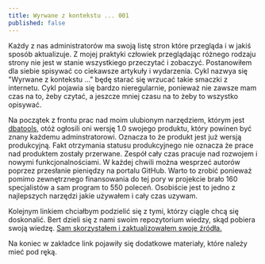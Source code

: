 ```yaml
---
title: Wyrwane z kontekstu ... 001 
published: false
---
```

Każdy z nas administratorów ma swoją listę stron które przegląda i w jakiś sposób aktualizuje. Z mojej praktyki człowiek przeglądając różnego rodzaju strony nie jest w stanie wszystkiego przeczytać i zobaczyć. Postanowiłem dla siebie spisywać co ciekawsze artykuły i wydarzenia. Cykl nazwya się "Wyrwane z kontekstu ..." będę starać się wrzucać takie smaczki z internetu. Cykl pojawia się bardzo nieregularnie, ponieważ nie zawsze mam czas na to, żeby czytać, a jeszcze mniej czasu na to żeby to wszystko opisywać. 

Na początek z frontu prac nad moim ulubionym narzędziem, którym jest [dbatools](https://dbatools.io/dbatools10/), otóż ogłosili oni wersję 1.0 swojego produktu, który powinen być znany każdemu adminstratorowi. Oznacza to że produkt jest już wersją produkcyjną. Fakt otrzymania statusu produkcyjnego nie oznacza że prace nad produktem zostały przerwane. Zespół cały czas pracuje nad rozwojem i nowymi funkcjonalnościami. W każdej chwili można wesprzeć autorów poprzez przesłanie pieniędzy na portalu GitHub. Warto to zrobić ponieważ pomimo zewnętrznego finansowania do tej pory w projekcie brało 160 specjalistów a sam program to 550 poleceń. Osobiście jest to jedno z najlepszych narzędzi jakie używałem i cały czas uzywam.

Kolejnym linkiem chciałbym podzielić się z tymi, którzy ciągle chcą się doskonalić. Bert dzieli się z nami swoim repozytorium wiedzy, skąd pobiera swoją wiedzę. [Sam skorzystałem i zaktualizowałem swoje źródła.](https://bertwagner.com/2019/07/16/how-i-continuously-learn-about-sql-server/)








Na koniec w zakładce link pojawiły się dodatkowe materiały, które należy mieć pod ręką.